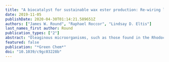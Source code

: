 ```yaml
---
title: "A biocatalyst for sustainable wax ester production: Re-wiring lipid accumulation in rhodococcus to yield high-value oleochemicals"
date: 2019-11-05
publishDate: 2020-04-30T01:14:21.589651Z
authors: ["James W. Round", "Raphael Roccor", "Lindsay D. Eltis"]
last_names_first author: Round
publication_types: ["2"]
abstract: "Oleaginous microorganisms, such as those found in the Rhodococcus genus, have considerable potential for the sustainable prodn. of lipid-based chems. Herein, we rewired lipid accumulation in Rhodococcus jostii RHA1 to create an industrially viable biocatalyst for the prodn. of high-value wax esters (WEs). To efficiently manipulate these non-model bacteria, we first expanded the genetic tools available in rhodococci, creating pSYN, an integrative, modular expression vector. We employed this vector to screen predicted promoters, creating a library of strong constitutive promoters. RHA1 strains with a chromosomal insertion of fcrA, encoding a fatty acyl-CoA reductase, under the control of constitutive promoters accumulated WEs. We next screened wax synthases, identifying WS2 of Marinobacter hydrocarbonoclasticus DSM 8798 as the most effective at increasing WE levels in RHA1. Cassettes for the coexpression of chromosomally integrated fcrA and ws2 were created and transformed into RHA1, yielding a biocatalyst that, when grown in flasks, accumulated WEs to greater than 15% CDW, at yields of 0.05 g per g glucose, while maintaining 80% of the specific growth rate of WT. The accumulated WEs were 29 to 38 carbon atoms in length, of which 75% were unsatd., with a ∼2 : 1 mix of mono- and diunsatd. species. In fed-batch fermns., the biocatalyst produced WEs with a titer, rate, and yield of approx. 5 g L-1, 1 g L-1 day-1, and 0.025 g per g glucose, resp. Overall, these results highlight the potential of Rhodococcus for the sustainable prodn. of high-value unsatd. WEs, and facilitate the development of this genus for biocatalytic applications. [on SciFinder(R)]"
featured: false
publication: "*Green Chem*"
doi: "10.1039/c9gc03228b"
---
```


